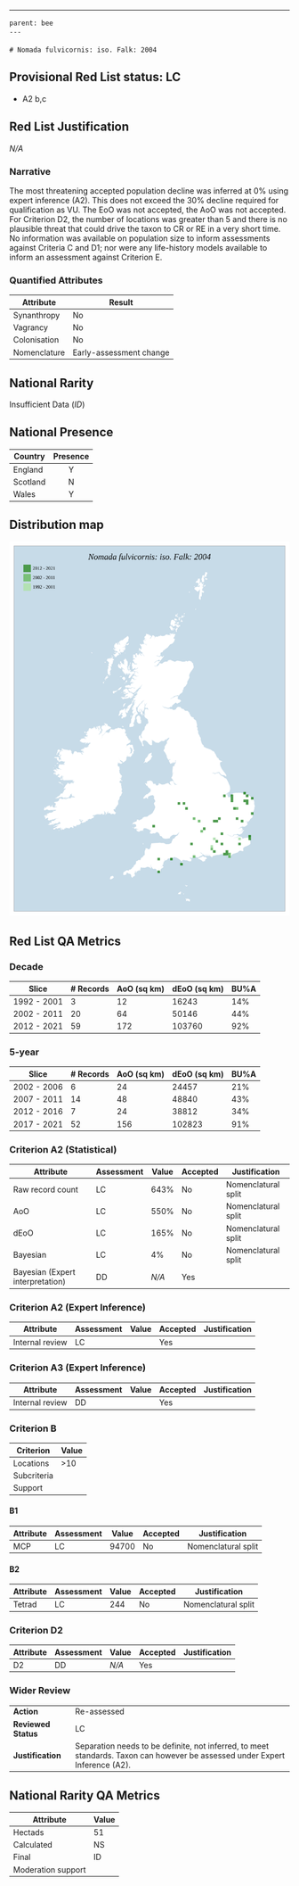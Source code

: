 ---
    parent: bee
    ---

    # Nomada fulvicornis: iso. Falk: 2004

## Provisional Red List status: LC
- A2 b,c

## Red List Justification
*N/A*
### Narrative


The most threatening accepted population decline was inferred at 0% using expert inference (A2). This does not exceed the 30% decline required for qualification as VU. The EoO was not accepted, the AoO was not accepted. For Criterion D2, the number of locations was greater than 5 and there is no plausible threat that could drive the taxon to CR or RE in a very short time. No information was available on population size to inform assessments against Criteria C and D1; nor were any life-history models available to inform an assessment against Criterion E.
### Quantified Attributes
|Attribute|Result|
|---|---|
|Synanthropy|No|
|Vagrancy|No|
|Colonisation|No|
|Nomenclature|Early-assessment change|


## National Rarity
Insufficient Data (*ID*)

## National Presence
|Country|Presence
|---|:-:|
|England|Y|
|Scotland|N|
|Wales|Y|


## Distribution map
![](../map/314.svg)

## Red List QA Metrics
### Decade
| Slice | # Records | AoO (sq km) | dEoO (sq km) |BU%A |
|---|---|---|---|---|
|1992 - 2001|3|12|16243|14%|
|2002 - 2011|20|64|50146|44%|
|2012 - 2021|59|172|103760|92%|
### 5-year
| Slice | # Records | AoO (sq km) | dEoO (sq km) |BU%A |
|---|---|---|---|---|
|2002 - 2006|6|24|24457|21%|
|2007 - 2011|14|48|48840|43%|
|2012 - 2016|7|24|38812|34%|
|2017 - 2021|52|156|102823|91%|
### Criterion A2 (Statistical)
|Attribute|Assessment|Value|Accepted|Justification
|---|---|---|---|---|
|Raw record count|LC|643%|No|Nomenclatural split|
|AoO|LC|550%|No|Nomenclatural split|
|dEoO|LC|165%|No|Nomenclatural split|
|Bayesian|LC|4%|No|Nomenclatural split|
|Bayesian (Expert interpretation)|DD|*N/A*|Yes||
### Criterion A2 (Expert Inference)
|Attribute|Assessment|Value|Accepted|Justification
|---|---|---|---|---|
|Internal review|LC||Yes||
### Criterion A3 (Expert Inference)
|Attribute|Assessment|Value|Accepted|Justification
|---|---|---|---|---|
|Internal review|DD||Yes||
### Criterion B
|Criterion| Value|
|---|---|
|Locations|>10|
|Subcriteria||
|Support||
#### B1
|Attribute|Assessment|Value|Accepted|Justification
|---|---|---|---|---|
|MCP|LC|94700|No|Nomenclatural split|
#### B2
|Attribute|Assessment|Value|Accepted|Justification
|---|---|---|---|---|
|Tetrad|LC|244|No|Nomenclatural split|
### Criterion D2
|Attribute|Assessment|Value|Accepted|Justification
|---|---|---|---|---|
|D2|DD|*N/A*|Yes||
### Wider Review
|  |  |
|---|---|
|**Action**|Re-assessed|
|**Reviewed Status**|LC|
|**Justification**|Separation needs to be definite, not inferred, to meet standards. Taxon can however be assessed under Expert Inference (A2).|


## National Rarity QA Metrics
|Attribute|Value|
|---|---|
|Hectads|51|
|Calculated|NS|
|Final|ID|
|Moderation support||


